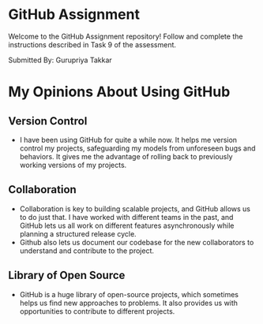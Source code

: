 # GitHub Assignment

Welcome to the GitHub Assignment repository! Follow and complete the instructions described in Task 9 of the assessment.

Submitted By: Gurupriya Takkar

# My Opinions About Using GitHub

## Version Control
- I have been using GitHub for quite a while now. It helps me version control my projects, safeguarding my models from unforeseen bugs and behaviors. It gives me the advantage of rolling back to previously working versions of my projects.

## Collaboration
- Collaboration is key to building scalable projects, and GitHub allows us to do just that. I have worked with different teams in the past, and GitHub lets us all work on different features asynchronously while planning a structured release cycle.
- Github also lets us document our codebase for the new collaborators to understand and contribute to the project.

## Library of Open Source
- GitHub is a huge library of open-source projects, which sometimes helps us find new approaches to problems. It also provides us with opportunities to contribute to different projects.
